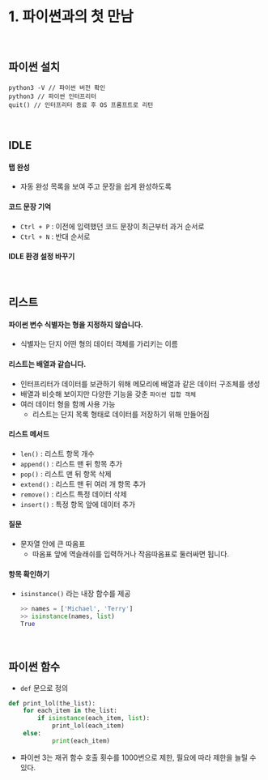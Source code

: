 # 1. 파이썬과의 첫 만남

<br>

## 파이썬 설치

```shell
python3 -V // 파이썬 버전 확인
python3 // 파이썬 인터프리터
quit() // 인터프리터 종료 후 OS 프롬프트로 리턴
```

<br>

## IDLE

#### 탭 완성

- 자동 완성 목록을 보여 주고 문장을 쉽게 완성하도록

#### 코드 문장 기억

- `Ctrl + P` : 이전에 입력했던 코드 문장이 최근부터 과거 순서로
- `Ctrl + N` : 반대 순서로

#### IDLE 환경 설정 바꾸기

<br>

## 리스트

#### 파이썬 변수 식별자는 형을 지정하지 않습니다.

- 식별자는 단지 어떤 형의 데이터 객체를 가리키는 이름

#### 리스트는 배열과 같습니다.

- 인터프리터가 데이터를 보관하기 위해 메모리에 배열과 같은 데이터 구조체를 생성
- 배열과 비슷해 보이지만 다양한 기능을 갖춘 `파이썬 집합 객체`
- 여러 데이터 형을 함께 사용 가능
  - 리스트는 단지 목록 형태로 데이터를 저장하기 위해 만들어짐

#### 리스트 메서드

- `len()` : 리스트 항목 개수
- `append()` : 리스트 맨 뒤 항목 추가
- `pop()` : 리스트 맨 뒤 항목 삭제
- `extend()` : 리스트 맨 뒤 여러 개 항목 추가
- `remove()` : 리스트 특정 데이터 삭제
- `insert()` : 특정 항목 앞에 데이터 추가

#### 질문

- 문자열 안에 큰 따옴표
  - 따옴표 앞에 역슬래쉬를 입력하거나 작음따옴표로 둘러싸면 됩니다.

#### 항목 확인하기

- `isinstance()` 라는 내장 함수를 제공

  ```python
  >> names = ['Michael', 'Terry']
  >> isinstance(names, list)
  True
  ```

<br>

## 파이썬 함수

- `def` 문으로 정의

```python
def print_lol(the_list):
	for each_item in the_list:
		if isinstance(each_item, list):
			print_lol(each_item)
    else:
			print(each_item)
```

- 파이썬 3는 재귀 함수 호출 횟수를 1000번으로 제한, 필요에 따라 제한을 늘릴 수 있다.